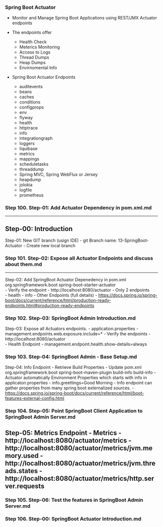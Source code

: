  ### Spring Boot Actuator
 -  Monitor and Manage Spring Boot Applications using REST/JMX Actuator endpoints
 -  The endpoints offer
    -   Health Check
    -   Meterics Monitoring
    -   Access to Logs
    -   Thread Dumps
    -   Heap Dumps
    -   Envirnomental Info

-   Spring Boot Actuator Endpoints
    -   auditevents
    -   beans
    -   caches
    -   conditions
    -   configprops
    -   env
    -   flyway
    -   health
    -   httptrace
    -   info
    -   integrationgraph
    -   loggers
    -   liquibase
    -   metrics
    -   mappings
    -   scheduletasks
    -   threaddump
    -   Spring MVC, Spring WebFlux or Jersey
    -   heapdump
    -   jolokia
    -   logfile
    -   prometheus
### Step 100. Step-01: Add Actuator Dependency in pom.xml.md
---------------------------------------------------------------------------------------------
Step-00: Introduction
---------------------------------------------------------------------------------------------
Step-01: New GIT branch (usign IDE)
    - git Branch name: 13-SpringBoot-Actuator
    - Create new local branch


### Step 101. Step-02: Expose all Actuator Endpoints and discuss about them.md

---------------------------------------------------------------------------------------------
Step-02: Add SpringBoot Actuator Depenedency in pom.xml
		<dependency>
			<groupId>org.springframework.boot</groupId>
			<artifactId>spring-boot-starter-actuator</artifactId>
		</dependency>	 
        - Verify the endpoint
            - http://localhost:8080/actuator
        - Only 2 endpoints            
            - health
            - info
        - Other Endpoints (full details)
            - https://docs.spring.io/spring-boot/docs/current/reference/html/production-ready-endpoints.html#production-ready-endpoints

### Step 102. Step-03: SpringBoot Admin Introduction.md

 Step-03: Expose all Actuators endpoints. 
    - application.properties
        - management.endpoints.web.exposure.include=*
    - Verify the endpoints
        - http://localhost:8080/actuator   
    - Health Endpoint
        - management.endpoint.health.show-details=always                

### Step 103. Step-04: SpringBoot Admin - Base Setup.md
Step-04: Info Endpoint
    - Retrieve Build Properties
        - Update pom.xml
			<plugin>
				<groupId>org.springframework.boot</groupId>
				<artifactId>spring-boot-maven-plugin</artifactId>
				<executions>
        			<execution>
            			<id>build-info</id>
            			<goals>
                			<goal>build-info</goal>
            			</goals>
        			</execution>
    			</executions>
			</plugin>
    - Actuator automatically Environment Properties which starts with info in applicaton.properties
        - info.greettings=Good Morning 
    - Info endpoint can gather properties from many spring boot externalized sources.
        - https://docs.spring.io/spring-boot/docs/current/reference/html/boot-features-external-config.html         


### Step 104. Step-05: Point SpringBoot Client Application to SpringBoot Admin Server.md

Step-05: Metrics Endpoint
    - Metrics
        - http://localhost:8080/actuator/metrics
        - http://localhost:8080/actuator/metrics/jvm.memory.used
        - http://localhost:8080/actuator/metrics/jvm.threads.states
        - http://localhost:8080/actuator/metrics/http.server.requests  
--------------------------------------------------------------------------------------------
    

### Step 105. Step-06: Test the features in SpringBoot Admin Server.md
### Step 106. Step-00: SpringBoot Actuator Introduction.md
